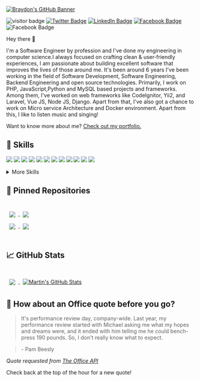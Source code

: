 [![Braydon's GitHub Banner](assets/GitHubHeader.jpg)](http://mehedih.info)

![visitor badge](https://komarev.com/ghpvc/?username=mh-shuvo&label=Profile%20views&color=0e75b6&style=flat)
[![Twitter Badge](https://img.shields.io/badge/Twitter-Profile-informational?style=flat&logo=twitter&logoColor=white&color=1CA2F1)](https://twitter.com/mehedi_dnt_fci)
[![LinkedIn Badge](https://img.shields.io/badge/LinkedIn-Profile-informational?style=flat&logo=linkedin&logoColor=white&color=0D76A8)](https://www.linkedin.com/in/mh-shuvo/)
[![Facebook Badge](https://img.shields.io/badge/Facebook-Profile-informational?style=flat&logo=Facebook&logoColor=white&color=0D76A8)](https://www.facebook.com/coder.mehedi/)
![Facebook Badge](https://img.shields.io/badge/Google-mehedifci907@gmail.com-informational?style=flat&logo=Google&logoColor=white&color=0D76A8)

Hey there 👋

I'm a Software Engineer by profession and I've done my engineering in computer science.I always  focused on crafting clean & user‑friendly experiences, I am passionate about building excellent software that improves the lives of those around me. It's been around 6 years I've been working in the field of Software Development, Software Engineering, Backend Engineering and open source technologies. Primarily, I work on PHP, JavaScript,Python and MySQL based projects and frameworks. Among them, I've worked on web frameworks like CodeIgnitor, Yii2, and Laravel, Vue JS, Node JS, Django. Apart from that, I've also got a chance to work on Micro service Architecture and Docker environment. Apart from this, I like to listen music and singing!

Want to know more about me? [Check out my portfolio.](http://mehedih.info)


## 💼 Skills
![](https://img.shields.io/badge/Code-PHP-informational?style=flat&logo=PHP&logoColor=white&color=4AB197)
![](https://img.shields.io/badge/Framework-Laravel-informational?style=flat&logo=laravel&logoColor=white&color=4AB197)
![](https://img.shields.io/badge/Framework-Yii-informational?style=flat&logo=Yii&logoColor=white&color=4AB197)
![](https://img.shields.io/badge/Framework-CodeIgniter-informational?style=flat&logo=CodeIgniter&logoColor=white&color=4AB197)
![](https://img.shields.io/badge/Code-JavaScript-informational?style=flat&logo=JavaScript&logoColor=white&color=4AB197)
![](https://img.shields.io/badge/Framework-Vue-informational?style=flat&logo=Vue.js&logoColor=white&color=4AB197)
![](https://img.shields.io/badge/Library-React-informational?style=flat&logo=react&logoColor=white&color=4AB197)
![](https://img.shields.io/badge/Runtime-Node-informational?style=flat&logo=node.js&logoColor=white&color=4AB197)
![](https://img.shields.io/badge/Framework-Express-informational?style=flat&logo=Express&logoColor=white&color=4AB197)
![](https://img.shields.io/badge/Code-Python-informational?style=flat&logo=Python&logoColor=white&color=4AB197)
![](https://img.shields.io/badge/Framework-Django-informational?style=flat&logo=Django&logoColor=white&color=4AB197)
![](https://img.shields.io/badge/Code-MySQL-informational?style=flat&logo=MySQL&logoColor=white&color=4AB197)

<details>
<summary>More Skills</summary>
<br>

![](https://img.shields.io/badge/Style-CSS-informational?style=flat&logo=css3&logoColor=white&color=4AB197)
![](https://img.shields.io/badge/Style-Bootstrap-informational?style=flat&logo=Bootstrap&logoColor=white&color=4AB197)

[comment]: <> (<br>)

[comment]: <> (![]&#40;https://img.shields.io/badge/Test-Jasmine-informational?style=flat&logo=Jasmine&logoColor=white&color=4AB197&#41;)

[comment]: <> (![]&#40;https://img.shields.io/badge/Test-Jest-informational?style=flat&logo=jest&logoColor=white&color=4AB197&#41;)

[comment]: <> (![]&#40;https://img.shields.io/badge/Test-Mocha-informational?style=flat&logo=Mocha&logoColor=white&color=4AB197&#41;)

[comment]: <> (![]&#40;https://img.shields.io/badge/Test-Cypress-informational?style=flat&logo=Cypress&logoColor=white&color=4AB197&#41;)

[comment]: <> (![]&#40;https://img.shields.io/badge/Test-Cypress-informational?style=flat&logo=Cypress&logoColor=white&color=4AB197&#41;)

<br>

![](https://img.shields.io/badge/Tools-Docker-informational?style=flat&logo=docker&logoColor=white&color=4AB197)
![](https://img.shields.io/badge/Tools-NPM-informational?style=flat&logo=npm&logoColor=white&color=4AB197)
![](https://img.shields.io/badge/Tools-Composer-informational?style=flat&logo=composer&logoColor=white&color=4AB197)
![](https://img.shields.io/badge/Tools-Postman-informational?style=flat&logo=Postman&logoColor=white&color=4AB197)
![](https://img.shields.io/badge/Tools-GitHub-informational?style=flat&logo=GitHub&logoColor=white&color=4AB197)
![](https://img.shields.io/badge/Tools-GitLab-informational?style=flat&logo=GitLab&logoColor=white&color=4AB197)
![](https://img.shields.io/badge/Tools-Bitbucket-informational?style=flat&logo=Bitbucket&logoColor=white&color=4AB197)
![](https://img.shields.io/badge/Tools-Asana-informational?style=flat&logo=Asana&logoColor=white&color=4AB197)
![](https://img.shields.io/badge/Tools-Putty-informational?style=flat&logo=Putty&logoColor=white&color=4AB197)

</details>


## 📌 Pinned Repositories

<br>

<a href="https://github.com/mh-shuvo/oop-design-principle">
  <img align="center" style="margin:0.5rem" src="https://github-readme-stats.vercel.app/api/pin/?username=mh-shuvo&repo=oop-design-principle&title_color=ffffff&text_color=c9cacc&icon_color=4AB197&bg_color=1A2B34" />
</a>


<a href="https://github.com/mh-shuvo/custom-routing">
  <img align="center" style="margin:0.5rem" src="https://github-readme-stats.vercel.app/api/pin/?username=mh-shuvo&repo=custom-routing&title_color=ffffff&text_color=c9cacc&icon_color=4AB197&bg_color=1A2B34" />
</a>

<br>

<a href="https://github.com/mh-shuvo/learn-react">
  <img align="center" style="margin:0.5rem" src="https://github-readme-stats.vercel.app/api/pin/?username=mh-shuvo&repo=learn-react&title_color=ffffff&text_color=c9cacc&icon_color=4AB197&bg_color=1A2B34" />
</a>

<a href="https://github.com/mh-shuvo/task-tracker">
  <img align="center" style="margin:0.5rem" src="https://github-readme-stats.vercel.app/api/pin/?username=mh-shuvo&repo=task-tracker&title_color=ffffff&text_color=c9cacc&icon_color=4AB197&bg_color=1A2B34" />
</a>

<br>
<br>

## &#x1f4c8; GitHub Stats

<br>

<a href="https://github.com/mh-shuvo">
  <img align="center" style="margin:0.5rem" src="https://github-readme-stats.vercel.app/api/top-langs/?username=mh-shuvo&hide=html,css,tsql,scss,hack,blade,shell,batchfile,awk&title_color=ffffff&text_color=c9cacc&icon_color=4AB197&bg_color=1A2B34" />
</a>

<a href="https://github.com/mh-shuvo">
  <img align="center" style="margin:0.5rem" src="https://github-readme-stats.vercel.app/api?username=mh-shuvo&show_icons=true&line_height=27&count_private=true&title_color=ffffff&text_color=c9cacc&icon_color=4AB097&bg_color=1A2B34" alt="Martin's GitHub Stats" />
</a>

<br>

## 📣 How about an Office quote before you go?

> It's performance review day, company-wide. Last year, my performance review started with Michael asking me what my hopes and dreams were, and it ended with him telling me he could bench-press 190 pounds. So, I don't really know what to expect.

>

> <p>- Pam Beesly</p>

_Quote requested from [The Office API](https://www.officeapi.dev/)_

Check back at the top of the hour for a new quote!
